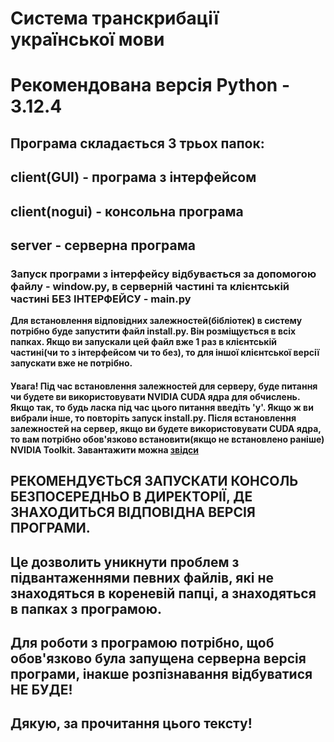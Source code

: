 # Система транскрибації української мови

# Рекомендована версія **Python** - 3.12.4

## Програма складається 3 трьох папок:  

## **client(GUI)** - програма **з інтерфейсом** 

## **client(nogui)** - **консольна програма** 

## **server** - **серверна програма**

### Запуск програми з інтерфейсу відбувається за допомогою файлу - **window.py**, в серверній частині та клієнтській частині **БЕЗ ІНТЕРФЕЙСУ** - main.py

**Для встановлення відповідних залежностей(бібліотек) в систему потрібно буде запустити файл install.py. Він розміщується в всіх папках.  Якщо ви запускали цей файл вже 1 раз в клієнтській частині(чи то з інтерфейсом чи то без), то для іншої клієнтської версії запускати вже не потрібно.**

#### Увага! Під час встановлення залежностей для серверу, буде питання чи будете ви використовувати **NVIDIA CUDA ядра для обчислень**. Якщо так, то будь ласка під час цього питання введіть **'y'**. Якщо ж ви вибрали інше, то повторіть запуск **install.py**. Після встановлення залежностей на сервер, якщо ви будете використовувати **CUDA ядра**, то вам потрібно **обов'язково встановити**(якщо не встановлено раніше) **NVIDIA Toolkit.** Завантажити можна [**звідси**](https://developer.nvidia.com/cuda-12-4-0-download-archive)

## **РЕКОМЕНДУЄТЬСЯ ЗАПУСКАТИ КОНСОЛЬ БЕЗПОСЕРЕДНЬО В ДИРЕКТОРІЇ, ДЕ ЗНАХОДИТЬСЯ ВІДПОВІДНА ВЕРСІЯ ПРОГРАМИ.** 

## Це дозволить уникнути проблем з **підвантаженнями певних файлів**, які не знаходяться в кореневій папці, а знаходяться **в папках з програмою.**

## Для роботи з програмою потрібно, щоб обов'язково була запущена серверна версія програми, інакше розпізнавання відбуватися НЕ БУДЕ!  

## Дякую, за прочитання цього тексту!